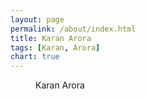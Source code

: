 ```yaml
---
layout: page
permalink: /about/index.html
title: Karan Arora
tags: [Karan, Arora]
chart: true
---
```

<figure>
	<figcaption>Karan Arora</figcaption>
</figure>